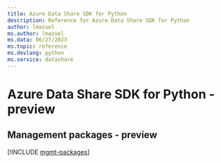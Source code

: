 ```yaml
---
title: Azure Data Share SDK for Python
description: Reference for Azure Data Share SDK for Python
author: lmazuel
ms.author: lmazuel
ms.data: 06/27/2023
ms.topic: reference
ms.devlang: python
ms.service: datashare
---
```

# Azure Data Share SDK for Python - preview

## Management packages - preview
[!INCLUDE [mgmt-packages](data-share-mgmt-index.md)]